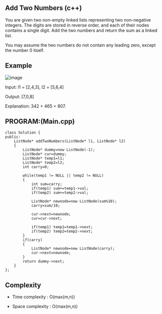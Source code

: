 ## Add Two Numbers (c++)

You are given two non-empty linked lists representing two non-negative integers. The digits are stored in reverse order, and each of their nodes contains a single digit. Add the two numbers and return the sum as a linked list.

You may assume the two numbers do not contain any leading zero, except the number 0 itself.

## Example
![image](https://github.com/user-attachments/assets/311b846e-5adf-4161-a5d7-a9f6712908d4)

Input: l1 = [2,4,3], l2 = [5,6,4]

Output: [7,0,8]

Explanation: 342 + 465 = 807.

## PROGRAM:(Main.cpp)
```
class Solution {
public:
    ListNode* addTwoNumbers(ListNode* l1, ListNode* l2) 
    {
        ListNode* dummy=new ListNode(-1);
        ListNode* cur=dummy;
        ListNode* temp1=l1;
        ListNode* temp2=l2;
        int carry=0;

        while(temp1 != NULL || temp2 != NULL)
        {
            int sum=carry;
            if(temp1) sum+=temp1->val;
            if(temp2) sum+=temp2->val;

            ListNode* newnode=new ListNode(sum%10);
            carry=sum/10;

            cur->next=newnode;
            cur=cur->next;

            if(temp1) temp1=temp1->next;
            if(temp2) temp2=temp2->next;
        }
        if(carry)
        {
            ListNode* newnode=new ListNode(carry);
            cur->next=newnode;
        }
        return dummy->next;
    }
};
```
## Complexity
- Time complexity : O(max(m,n))

- Space complexity : O(max(m,n))
